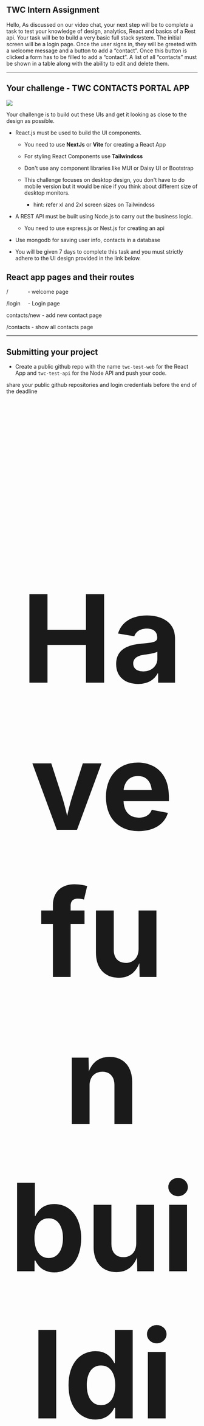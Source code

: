 ## TWC Intern Assignment

Hello, 
As discussed on our video chat, your next step will be to complete a task to test your knowledge of design, analytics, React and basics of a Rest api.
Your task will be to build a very basic full stack system. The initial screen will be a login page. Once the user signs in, they will be greeted with a welcome message and a button to add a “contact”. Once this button is clicked a form has to be filled to add a “contact”. A list of all “contacts” must be shown in a table along with the ability to edit and delete them. 

---

## Your challenge - TWC CONTACTS PORTAL APP

![](assets/2023-02-01-18-33-24-Login.png)

Your challenge is to build out these UIs and get it looking as close to the design as possible.

- React.js must be used to build the UI components.
  
  - You need to use **NextJs** or **Vite** for creating a React App
  
  - For styling React Components use **Tailwindcss**
  
  - Don't use any component libraries like  MUI or Daisy UI or Bootstrap
  
  - This challenge focuses on desktop design, you don't have to do mobile version but it would be nice if you think about different size of desktop monitors.
    
    - hint: refer xl and 2xl screen sizes on Tailwindcss

- A REST API must be built using Node.js to carry out the business logic.
  
  - You need to use express.js or Nest.js for creating an api

- Use mongodb for saving user info, contacts in a database    

- You will be given 7 days to complete this task and you must strictly adhere to the UI design provided in the link below.

## React app pages and their routes

/             - welcome page

/login     - Login page

contacts/new - add new contact page

/contacts  - show all contacts page

---

## Submitting your project

- Create a public github repo with the name `twc-test-web` for the React App and  `twc-test-api` for the Node API and push your code.

share your public github repositories and login credentials  before the end of the deadline

<div align="center" style="font-size:10rem" > <b> <h1> Have fun building! 🚀 </h1> </b> </div>
